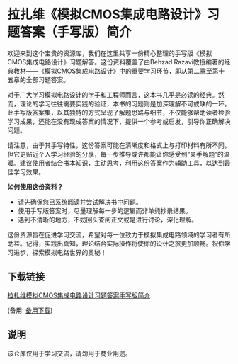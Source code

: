 # 拉扎维《模拟CMOS集成电路设计》习题答案（手写版）简介

欢迎来到这个宝贵的资源库，我们在这里共享一份精心整理的手写版《模拟CMOS集成电路设计》习题解答。这份资料覆盖了由Behzad Razavi教授编著的经典教材——《模拟CMOS集成电路设计》中的重要学习环节，即从第二章至第十五章的全部习题答案。

对于广大学习模拟电路设计的学子和工程师而言，这本书几乎是必读的经典。然而，理论的学习往往需要实践的验证，本书的习题则是加深理解不可或缺的一环。此手写版答案集，以其独特的方式呈现了解题思路与细节，不仅能够帮助读者检验学习成果，还能在没有现成答案的情况下，提供一个参考或启发，引导你正确解决问题。

请注意，由于其手写特性，这份答案可能在清晰度和格式上与打印材料有所不同，但它更贴近个人学习经验的分享，每一步推导或许都能让你感受到“亲手解题”的温暖。建议使用者结合书本知识，主动思考，利用这份答案作为辅助工具，以达到最佳学习效果。

**如何使用这份资料？**
- 请先确保您已系统阅读并尝试解决书中问题。
- 使用手写版答案时，尽量理解每一步的逻辑而非单纯抄录结果。
- 遇到不清晰的地方，不妨回头查阅正文或是进行讨论，深化理解。

这份资源旨在促进学习交流，希望对每一位致力于模拟集成电路领域的学习者有所助益。记得，实践出真知，理论结合实际操作将使你的设计之旅更加顺畅。祝你学习进步，探索模拟电路世界的奥秘！

## 下载链接
[拉扎维模拟CMOS集成电路设计习题答案手写版简介](https://pan.quark.cn/s/7c3471aaa8fb) 

(备用: [备用下载](https://pan.baidu.com/s/16vIcJf7UdIdC_7SrIHAXRA?pwd=1234))

## 说明

该仓库仅用于学习交流，请勿用于商业用途。
